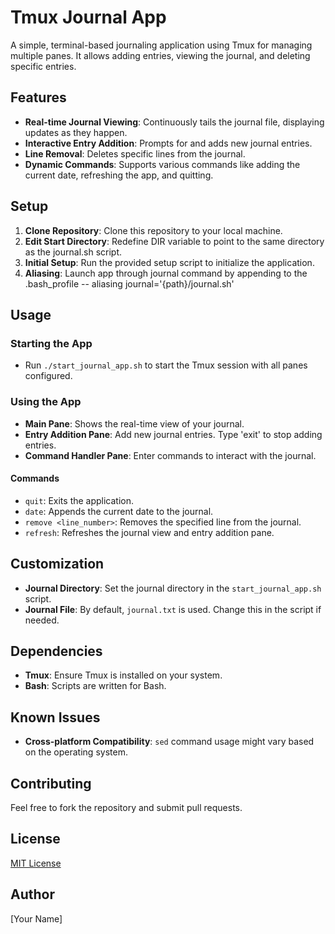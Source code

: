 # Tmux Journal App

A simple, terminal-based journaling application using Tmux for managing multiple panes. It allows adding entries, viewing the journal, and deleting specific entries.

## Features

- **Real-time Journal Viewing**: Continuously tails the journal file, displaying updates as they happen.
- **Interactive Entry Addition**: Prompts for and adds new journal entries.
- **Line Removal**: Deletes specific lines from the journal.
- **Dynamic Commands**: Supports various commands like adding the current date, refreshing the app, and quitting.

## Setup

1. **Clone Repository**: Clone this repository to your local machine.
2. **Edit Start Directory**: Redefine DIR variable to point to the same directory as the journal.sh script.
3. **Initial Setup**: Run the provided setup script to initialize the application.
4. **Aliasing**: Launch app through journal command by appending to the .bash_profile -- aliasing journal='{path}/journal.sh'


## Usage

### Starting the App

- Run `./start_journal_app.sh` to start the Tmux session with all panes configured.

### Using the App

- **Main Pane**: Shows the real-time view of your journal.
- **Entry Addition Pane**: Add new journal entries. Type 'exit' to stop adding entries.
- **Command Handler Pane**: Enter commands to interact with the journal.

#### Commands

- `quit`: Exits the application.
- `date`: Appends the current date to the journal.
- `remove <line_number>`: Removes the specified line from the journal.
- `refresh`: Refreshes the journal view and entry addition pane.

## Customization

- **Journal Directory**: Set the journal directory in the `start_journal_app.sh` script.
- **Journal File**: By default, `journal.txt` is used. Change this in the script if needed.

## Dependencies

- **Tmux**: Ensure Tmux is installed on your system.
- **Bash**: Scripts are written for Bash.

## Known Issues

- **Cross-platform Compatibility**: `sed` command usage might vary based on the operating system.

## Contributing

Feel free to fork the repository and submit pull requests.

## License

[MIT License](LICENSE)

## Author

[Your Name]








